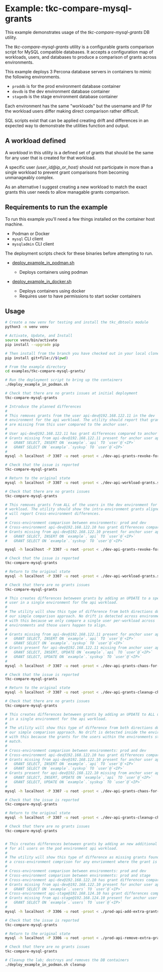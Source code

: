 # Example: tkc-compare-mysql-grants

This example demonstrates usage of the *tkc-compare-mysql-grants* DB utility.

The *tkc-compare-mysql-grants* utility is a configurable grants comparison script for MySQL compatible databases.  It accepts a configuration map of workloads, users, and databases to produce a comparison of grants across environments.

This example deploys 3 Percona database servers in containers to mimic the following environments.

 - `proddb` is for the prod environment database container
 - `devdb` is the dev environment database container
 - `stagedb` is the stage environment database container

Each environment has the same "workloads" but the username and IP for the workload users differ making direct comparison rather difficult.

SQL scripts exist that can be applied creating drift and differences in an expected way to demonstrate the utilities function and output.

## A workload defined

A *workload* in this utility is a defined set of grants that should be the same for any user that is created for that workload.

A specific user *(user_id@ip_or_host)* should not participate in more than a single workload to prevent grant comparisons from becoming unmanageably complex.

As an alternative I suggest creating a new workload to match the exact grants this user needs to allow managable grants comparison.

## Requirements to run the example

To run this example you'll need a few things installed on the container host machine.

  - Podman or Docker
  - `mysql` CLI client
  - `mysqladmin` CLI client

The deployment scripts check for these binaries before attempting to run.

- [deploy_example_in_podman.sh](examples/tkc-compare-mysql-grants/deploy_example_in_podman.sh)
  - Deploys containers using podman

- [deploy_example_in_docker.sh](examples/tkc-compare-mysql-grants/deploy_example_in_docker.sh)
  - Deploys containers using docker
  - Requires user to have permissions to start socker containers

## Usage

```bash
# Create a new venv for testing and install the tkc_dbtools module
python3 -m venv venv

# Activate, Update, and Install
source venv/bin/activate
pip install --upgrade pip

# Then install from the branch you have checked out in your local clone
pip install git+file://$(pwd)

# From the example directory
cd examples/tkc-compare-mysql-grants/

# Run the deployment script to bring up the containers
./deploy_example_in_podman.sh

# Check that there are no grants issues at initial deployment
tkc-compare-mysql-grants

# Introduce the planned differences
#
# This removes grants from the user api-dev@192.168.122.11 in the dev
# environment for the api workload. The utility should report that grants
# are missing from this user compared to the anchor user.
#
# User api-dev@192.168.122.11 has grant differences compared to anchor user api-dev@192.168.122.10. (Workload: api, Environment: dev)
# Grants missing from api-dev@192.168.122.11 present for anchor user api-dev@192.168.122.10:
#   GRANT SELECT, INSERT ON `example`.`api` TO `user`@`<IP>`
#   GRANT SELECT ON `example`.`syskvp` TO `user`@`<IP>`
#
mysql -h localhost -P 3307 -u root -proot < ./dev-api-grants-revoke-for-intra-env-example.sql 

# Check that the issue is reported
tkc-compare-mysql-grants

# Return to the original state
mysql -h localhost -P 3307 -u root -proot < ./dev-api-workload-grants.sql 

# Check that there are no grants issues
tkc-compare-mysql-grants

# This removes grants from ALL of the users in the dev environment for the api
# workload. The utility should show the intra-environment grants aligned but
# will report Cross-environment differences.
#
# Cross-environment comparison between environments: prod and dev
# Cross-environment api-dev@192.168.122.10 has grant differences compared to anchor user api@192.168.123.10 for workload api in environment dev.
# Grants missing from api-dev@192.168.122.10 present for anchor user api@192.168.123.10:
#   GRANT SELECT, INSERT ON `example`.`api` TO `user`@`<IP>`
#   GRANT SELECT ON `example`.`syskvp` TO `user`@`<IP>`

mysql -h localhost -P 3307 -u root -proot < ./dev-api-grants-revoke-for-cross-env-example.sql 

# Check that the issue is reported
tkc-compare-mysql-grants

# Return to the original state
mysql -h localhost -P 3307 -u root -proot < ./dev-api-workload-grants.sql 

# Check that there are no grants issues
tkc-compare-mysql-grants

# This creates differences beteween grants by adding an UPDATE to a specific
# user in a single environment for the api workload.
#
# The utility will show this type of difference from both directions due to
# our simple comparison approach. No drift is detected across environments
# with this because we only compare a single user per-workload across
# environments and those users happen to align.
#
# Grants missing from api-dev@192.168.122.11 present for anchor user api-dev@192.168.122.10:
#   GRANT SELECT, INSERT ON `example`.`api` TO `user`@`<IP>`
#   GRANT SELECT ON `example`.`syskvp` TO `user`@`<IP>`
# Grants present for api-dev@192.168.122.11 missing from anchor user api-dev@192.168.122.10:
#   GRANT SELECT, INSERT, UPDATE ON `example`.`api` TO `user`@`<IP>`
#   GRANT SELECT, UPDATE ON `example`.`syskvp` TO `user`@`<IP>`
#
mysql -h localhost -P 3307 -u root -proot < ./dev-api-grants-chaos-for-intra-env-example.sql 

# Check that the issue is reported
tkc-compare-mysql-grants

# Return to the original state
mysql -h localhost -P 3307 -u root -proot < ./dev-api-grants-cleanup-chaos-for-intra-env-example.sql 

# Check that there are no grants issues
tkc-compare-mysql-grants

# This creates differences beteween grants by adding an UPDATE to ALL users
# in a single environment for the api workload.
#
# The utility will show this type of difference from both directions due to
# our simple comparison approach. No drift is detected inside the environment
# with this because the grants for the users within the environments still
# match.
#
# Cross-environment comparison between environments: prod and dev
# Cross-environment api-dev@192.168.122.10 has grant differences compared to anchor user api@192.168.123.10 for workload api in environment dev.
# Grants missing from api-dev@192.168.122.10 present for anchor user api@192.168.123.10:
#   GRANT SELECT, INSERT ON `example`.`api` TO `user`@`<IP>`
#   GRANT SELECT ON `example`.`syskvp` TO `user`@`<IP>`
# Grants present for api-dev@192.168.122.10 missing from anchor user api@192.168.123.10:
#   GRANT SELECT, INSERT, UPDATE ON `example`.`api` TO `user`@`<IP>`
#   GRANT SELECT, UPDATE ON `example`.`syskvp` TO `user`@`<IP>`
#
mysql -h localhost -P 3307 -u root -proot < ./dev-api-grants-chaos-for-cross-env-example.sql 

# Check that the issue is reported
tkc-compare-mysql-grants

# Return to the original state
mysql -h localhost -P 3307 -u root -proot < ./dev-api-grants-cleanup-chaos-for-cross-env-example.sql

# Check that there are no grants issues
tkc-compare-mysql-grants


# This creates differences beteween grants by adding an new additional grant
# for all users on the pod environment api workload.
#
# The utility will show this type of difference as missing grants found in
# a cross-environment comprison for any envrionment where the grant is missing.
#
# Cross-environment comparison between environments: prod and dev
# Cross-environment comparison between environments: prod and stage
# Cross-environment api-dev@192.168.122.10 has grant differences compared to anchor user api@192.168.123.10 for workload api in environment dev.
# Grants missing from api-dev@192.168.122.10 present for anchor user api@192.168.123.10:
#   GRANT SELECT ON `example`.`users` TO `user`@`<IP>`
# Cross-environment api-stage@192.168.124.10 has grant differences compared to anchor user api@192.168.123.10 for workload api in environment stage.
# Grants missing from api-stage@192.168.124.10 present for anchor user api@192.168.123.10:
#   GRANT SELECT ON `example`.`users` TO `user`@`<IP>`
#
mysql -h localhost -P 3306 -u root -proot < ./prod-api-add-extra-grants-example.sql

# Check that the issue is reported
tkc-compare-mysql-grants

# Return to the original state
mysql -h localhost -P 3306 -u root -proot < ./prod-api-remove-extra-grants-example.sql

# Check that there are no grants issues
tkc-compare-mysql-grants

# Cleanup the lab; destroys and removes the DB containers
./deploy_example_in_podman.sh cleanup
```
